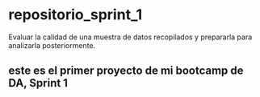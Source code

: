# repositorio_sprint_1
Evaluar la calidad de una muestra de datos recopilados y prepararla para analizarla posteriormente.
## este es el primer proyecto de mi bootcamp de DA, Sprint 1